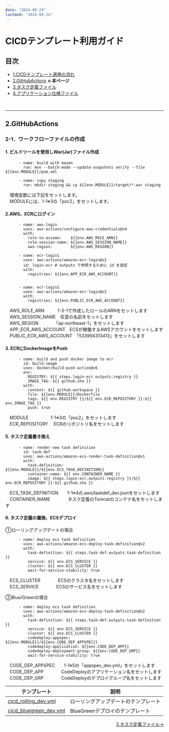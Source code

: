 ```yaml
---
date: "2024-08-24"
lastmod: "2024-08-24"
---
```


# CICDテンプレート利用ガイド
## 目次
- [1.CICDテンプレート適用の流れ](/fluentbit/#1テンプレート適用の流れ)　
- [2.GitHubActions](/cicd/actions) **←本ページ**
- [3.タスク定義ファイル](/cicd/taskdef)
- [4.アプリケーション仕様ファイル](/cicd/appspec)
<br>

---

## 2.GitHubActions
### 2-1．ワークフローファイルの作成  


#### 1. ビルドツールを使用しWar(Jar)ファイル作成  

```build war
      - name: build with maven
        run: mvn --batch-mode --update-snapshots verify --file ${{env.MODULE}}/pom.xml

      - name: copy staging
        run: mkdir staging && cp ${{env.MODULE}}/target/*.war staging
```     
　環境変数には下記をセットします。  
　MODULEには、1-1※3の「poc2」をセットします。


#### 2.AWS、ECRにログイン  

```login
      - name: aws-login
        uses: aws-actions/configure-aws-credentials@v4
        with:
          role-to-assume:    ${{env.AWS_ROLE_ARN}}
          role-session-name: ${{env.AWS_SESSION_NAME}}
          aws-region:        ${{env.AWS_REGION}}

      - name: ecr-login1
        uses: aws-actions/amazon-ecr-login@v2
        id: login-ecr # outputs で参照するために id を設定
        with:
          registries: ${{env.APP_ECR_AWS_ACCOUNT}}


      - name: ecr-login2
        uses: aws-actions/amazon-ecr-login@v2
        with:
          registries: ${{env.PUBLIC_ECR_AWS_ACCOUNT}}
```     
　AWS_ROLE_ARN　　　1-3-1で作成したロールのARNをセットします  
　AWS_SESSION_NAME　任意の名前をセットします  
　AWS_REGION　　　　「ap-northeast-1」をセットします  
　APP_ECR_AWS_ACCOUNT　ECSが稼働するAWSアカウントをセットします  
　PUBLIC_ECR_AWS_ACCOUNT　「533994313413」をセットします  


#### 3. ECRにDockerImageをPush  
```ecr
      - name: build and push docker image to ecr
        id: build-image
        uses: docker/build-push-action@v6
        env:
          REGISTRY: ${{ steps.login-ecr.outputs.registry }}
          IMAGE_TAG: ${{ github.sha }}
        with:
          context: ${{ github.workspace }}
          file: ${{env.MODULE}}/Dockerfile
          tags: ${{ env.REGISTRY }}/${{ env.ECR_REPOSITORY }}:${{ env.IMAGE_TAG }}
          push: true
```     
　MODULE　　　　　1-1※3の「poc2」をセットします  
　ECR_REPOSITORY 　ECRのリポジトリ名をセットします  


#### 5. タスク定義書き換え  
```taskdef
      - name: render new task definition
        id: task-def
        uses: aws-actions/amazon-ecs-render-task-definition@v1
        with:
          task-definition: ${{env.MODULE}}/${{env.ECS_TASK_DEFINITION}}
          container-name: ${{ env.CONTAINER_NAME }}
          image: ${{ steps.login-ecr.outputs.registry }}/${{ env.ECR_REPOSITORY }}:${{ github.sha }}
```     
　ECS_TASK_DEFINITION　　1-1※4の.aws/taskdef_dev.jsonをセットします  
　CONTAINER_NAME　　　　タスク定義のTomcatのコンテナ名をセットします  


#### 6. タスク定義の置換、ECSデプロイ  
①ローリングアップデートの場合
```deploy1
      - name: deploy ecs task definition
        uses: aws-actions/amazon-ecs-deploy-task-definition@v2
        with:
          task-definition: ${{ steps.task-def.outputs.task-definition }}
          service: ${{ env.ECS_SERVICE }}
          cluster: ${{ env.ECS_CLUSTER }}
          wait-for-service-stability: true
```
　ECS_CLUSTER　　　　ECSのクラスタ名をセットします  
　ECS_SERVICE　　　　ECSのサービス名をセットします

➁Blue/Greenの場合
```deploy2
      - name: deploy ecs task definition
        uses: aws-actions/amazon-ecs-deploy-task-definition@v2
        with:
          task-definition: ${{ steps.task-def.outputs.task-definition }}
          service: ${{ env.ECS_SERVICE }}
          cluster: ${{ env.ECS_CLUSTER }}
          codedeploy-appspec: ${{env.MODULE}}/${{env.CODE_DEP_APPSPEC}}
          codedeploy-application: ${{env.CODE_DEP_APP}}
          codedeploy-deployment-group: ${{env.CODE_DEP_GRP}}
          wait-for-service-stability: true

```
　CODE_DEP_APPSPEC　　1-1※5の「appspec_dev.yml」をセットします  
　CODE_DEP_APP　　　　CodeDeployのアプリケーション名をセットします  
　CODE_DEP_GRP　　　　CodeDeployのデプロイグループ名をセットします
<br>

| テンプレート | 説明 | 
| ------ | ------ |
| [cicd_rolling_dev.yml](/files/cicd_rolling_dev.yml) | ローリングアップデートのテンプレート | 
| [cicd_bluegreen_dev.yml](/files/cicd_bluegreen_dev.yml) | BlueGreenデプロイのテンプレート |  


<!--
<p style="margin-top: 20em"></p>  
-->
<div style="display: flex; justify-content: space-between;">
  <div style="text-align: center;">
  </div>
  <div style="text-align: center;">
　　<a href="/cicd/taskdef">3.タスク定義ファイル→</a>
  </div>
</div>

